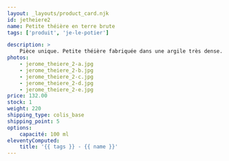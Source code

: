 ```yaml
---
layout: _layouts/product_card.njk
id: jetheiere2
name: Petite théière en terre brute
tags: ['produit', 'je-le-potier']

description: >
    Pièce unique. Petite théière fabriquée dans une argile très dense. Ce grès de grande qualité est réalisée en Allemagne. La porosité de cette argile est de 0,8%.<!--more--> La densité de l'argile permet de limiter la descente en température de l'eau pendant l'infusion. La verse est fluide et rapide.
photos:
    - jerome_theiere_2-a.jpg
    - jerome_theiere_2-b.jpg
    - jerome_theiere_2-c.jpg
    - jerome_theiere_2-d.jpg
    - jerome_theiere_2-e.jpg
price: 132.00
stock: 1
weight: 220
shipping_type: colis_base
shipping_point: 5
options:
    capacité: 100 ml
eleventyComputed:
    title: '{{ tags }} - {{ name }}'
---
```

